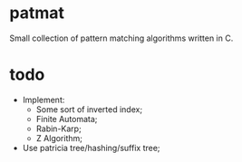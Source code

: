 # patmat
Small collection of pattern matching algorithms written in C.


# todo
- Implement: 
    - Some sort of inverted index;
    - Finite Automata;
    - Rabin-Karp;
    - Z Algorithm;
- Use patricia tree/hashing/suffix tree;
